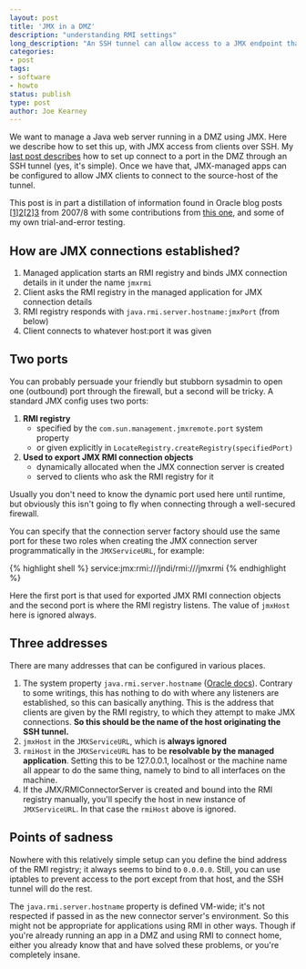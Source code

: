 ```yaml
---
layout: post
title: 'JMX in a DMZ'
description: "understanding RMI settings"
long_description: "An SSH tunnel can allow access to a JMX endpoint that is only exposed to the local machine."
categories:
- post
tags:
- software
- howto
status: publish
type: post
author: Joe Kearney
---
```

We want to manage a Java web server running in a DMZ using JMX. Here we describe how to set this up, with JMX access from clients over SSH. My [last post describes][1] how to set up connect to a port in the DMZ through an SSH tunnel (yes, it's simple). Once we have that, JMX-managed apps can be configured to allow JMX clients to connect to the source-host of the tunnel.

This post is in part a distillation of information found in Oracle blog posts [[1]][2][[2]][3] from 2007/8 with some contributions from [this one][4], and some of my own trial-and-error testing.

## How are JMX connections established?

1. Managed application starts an RMI registry and binds JMX connection details in it under the name `jmxrmi`
2. Client asks the RMI registry in the managed application for JMX connection details
3. RMI registry responds with `java.rmi.server.hostname:jmxPort` (from below)
4. Client connects to whatever host:port it was given

## Two ports

You can probably persuade your friendly but stubborn sysadmin to open one (outbound) port through the firewall, but a second will be tricky. A standard JMX config uses two ports:

1. **RMI registry**
    * specified by the `com.sun.management.jmxremote.port` system property
    * or given explicitly in `LocateRegistry.createRegistry(specifiedPort)`
2. **Used to export JMX RMI connection objects**
    * dynamically allocated when the JMX connection server is created
    * served to clients who ask the RMI registry for it

Usually you don't need to know the dynamic port used here until runtime, but obviously this isn't going to fly when connecting through a well-secured firewall.

You can specify that the connection server factory should use the same port for these two roles when creating the JMX connection server programmatically in the `JMXServiceURL`, for example:

{% highlight shell %}
service:jmx:rmi:///jndi/rmi:///jmxrmi
{% endhighlight %}

Here the first port is that used for exported JMX RMI connection objects and the second port is where the RMI registry listens. The value of `jmxHost` here is ignored always.

## Three addresses

There are many addresses that can be configured in various places.

1. The system property `java.rmi.server.hostname` ([Oracle docs][5]). Contrary to some writings, this has nothing to do with where any listeners are established, so this can basically anything. This is the address that clients are given by the RMI registry, to which they attempt to make JMX connections. **So this should be the name of the host originating the SSH tunnel.**
2. `jmxHost` in the `JMXServiceURL`, which is **always ignored**
3. `rmiHost` in the `JMXServiceURL` has to be **resolvable by the managed application**. Setting this to be 127.0.0.1, localhost or the machine name all appear to do the same thing, namely to bind to all interfaces on the machine.
4. If the JMX/RMIConnectorServer is created and bound into the RMI registry manually, you'll specify the host in new instance of `JMXServiceURL`. In that case the `rmiHost` above is ignored.

## Points of sadness

Nowhere with this relatively simple setup can you define the bind address of the RMI registry; it always seems to bind to `0.0.0.0`. Still, you can use iptables to prevent access to the port except from that host, and the SSH tunnel will do the rest.

The `java.rmi.server.hostname` property is defined VM-wide; it's not respected if passed in as the new connector server's environment. So this might not be appropriate for applications using RMI in other ways. Though if you're already running an app in a DMZ and using RMI to connect home, either you already know that and have solved these problems, or you're completely insane.

[1]: /posts/jmx-ssh-tunnelling-into-a-dmz "SSH tunnel into a DMZ"
[2]: https://blogs.oracle.com/jmxetc/entry/jmx_connecting_through_firewalls_using "Oracle: JMX - connection through firewalls"
[3]: https://blogs.oracle.com/jmxetc/entry/java_5_premain_rmi_connectors "Oracle - RMI Connectors, Single Port, SSL, and Firewall"
[4]: http://blog.markfeeney.com/2010/10/jmx-through-ssh-tunnel.html "Mark Feeney - JMX through a ssh tunnel"
[5]: http://docs.oracle.com/javase/7/docs/technotes/guides/rmi/javarmiproperties.html "Oracle - java.rmi properties documentation"
